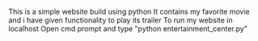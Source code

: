 This is a simple website build using python 
It contains my favorite movie and i have given functionality to play its trailer
To run my website in localhost 
Open cmd prompt and type "python entertainment_center.py"
